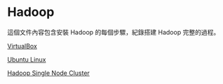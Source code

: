 # Hadoop

這個文件內容包含安裝 Hadoop 的每個步驟，紀錄搭建 Hadoop 完整的過程。 

[VirtualBox](https://github.com/machineCYC/EnvironmentSetting/tree/master/Hadoop/01-VirtualBox)

[Ubuntu Linux](https://github.com/machineCYC/EnvironmentSetting/tree/master/Hadoop/02-UbuntuLinux)

[Hadoop Single Node Cluster](https://github.com/machineCYC/EnvironmentSetting/tree/master/Hadoop/03-HadoopSingleNodeCluster)